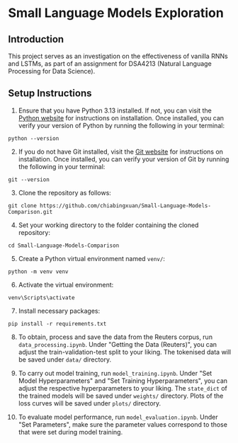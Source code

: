 # Small Language Models Exploration

## Introduction
This project serves as an investigation on the effectiveness of vanilla RNNs and LSTMs, as part of an assignment for DSA4213 (Natural Language Processing for Data Science).

## Setup Instructions
1. Ensure that you have Python 3.13 installed. If not, you can visit the [Python website](https://www.python.org/downloads/) for instructions on installation. Once installed, you can verify your version of Python by running the following in your terminal:

```
python --version
```

2. If you do not have Git installed, visit the [Git website](https://git-scm.com/downloads) for instructions on installation. Once installed, you can verify your version of Git by running the following in your terminal:

```
git --version
```

3. Clone the repository as follows:
```
git clone https://github.com/chiabingxuan/Small-Language-Models-Comparison.git
```

4. Set your working directory to the folder containing the cloned repository:
```
cd Small-Language-Models-Comparison
```

5. Create a Python virtual environment named `venv/`:

```
python -m venv venv
```

6. Activate the virtual environment:

```
venv\Scripts\activate
```

7. Install necessary packages:
```
pip install -r requirements.txt
```

8. To obtain, process and save the data from the Reuters corpus, run `data_processing.ipynb`. Under "Getting the Data (Reuters)", you can adjust the train-validation-test split to your liking. The tokenised data will be saved under `data/` directory.

9. To carry out model training, run `model_training.ipynb`. Under "Set Model Hyperparameters" and "Set Training Hyperparameters", you can adjust the respective hyperparameters to your liking. The `state_dict` of the trained models will be saved under `weights/` directory. Plots of the loss curves will be saved under `plots/` directory.

10. To evaluate model performance, run `model_evaluation.ipynb`. Under "Set Parameters", make sure the parameter values correspond to those that were set during model training.